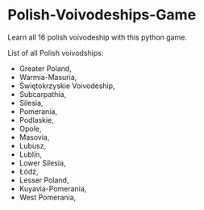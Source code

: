 # Polish-Voivodeships-Game
Learn all 16 polish voivodeship with this python game.

List of all Polish voivodships:

- Greater Poland,
- Warmia-Masuria,
- Świętokrzyskie Voivodeship,
- Subcarpathia,
- Silesia,
- Pomerania,
- Podlaskie,
- Opole,
- Masovia,
- Lubusz,
- Lublin,
- Lower Silesia,
- Łódź,
- Lesser Poland,
- Kuyavia-Pomerania,
- West Pomerania,
